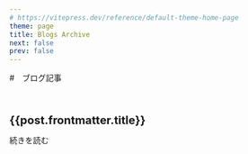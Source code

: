 ```yaml
---
# https://vitepress.dev/reference/default-theme-home-page
theme: page
title: Blogs Archive
next: false
prev: false
---
```


<script setup>
import { data as posts } from "./.vitepress/theme/posts.data.ts"
</script>

#　ブログ記事

<br/>

<article v-for="post of posts" class="home-posts-article">
  <p>
    <a :href="post.url" class="home-posts-article-title">{{post.frontmatter.title}}</a>
  </p>
  <p>
    <a :href="post.url">続きを読む</a>
  </p>
</article>

<style>
.home-posts-article {
  border-top: 1px solid var(--vp-c-divider);
  justify-content: space-between;
  padding: 10px 0;
}

.home-posts-article p {
  margin: 10px 0;
}

.home-posts-article .home-posts-article-title {
  color: var(--vp-c-text-1);
  font-size: 20px;
  font-weight: 700;
  line-height: 1.5;
  text-decoration: none !important;
}
</style>
